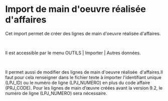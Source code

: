 # Import de main d'oeuvre réalisée d'affaires
Cet import permet de créer des lignes de main d'oeuvre réalisée d'affaires.


 


Il est accessible par le menu OUTILS | Importer | Autres données.


 


Il permet aussi de modifier des lignes de main d'oeuvre réalisée  d'affaires.Il faut pour cela renseigner dans le fichier texte à importer l'identifiant unique (LPJ\_ID) ou le numéro de ligne (LPJ\_NUMERO) en plus du code affaire (PRJ\_CODE). Pour les lignes de main d’œuvre créées avant la version 9.2, le numéro de ligne (LPJ\_NUMERO) sera nécessaire.


